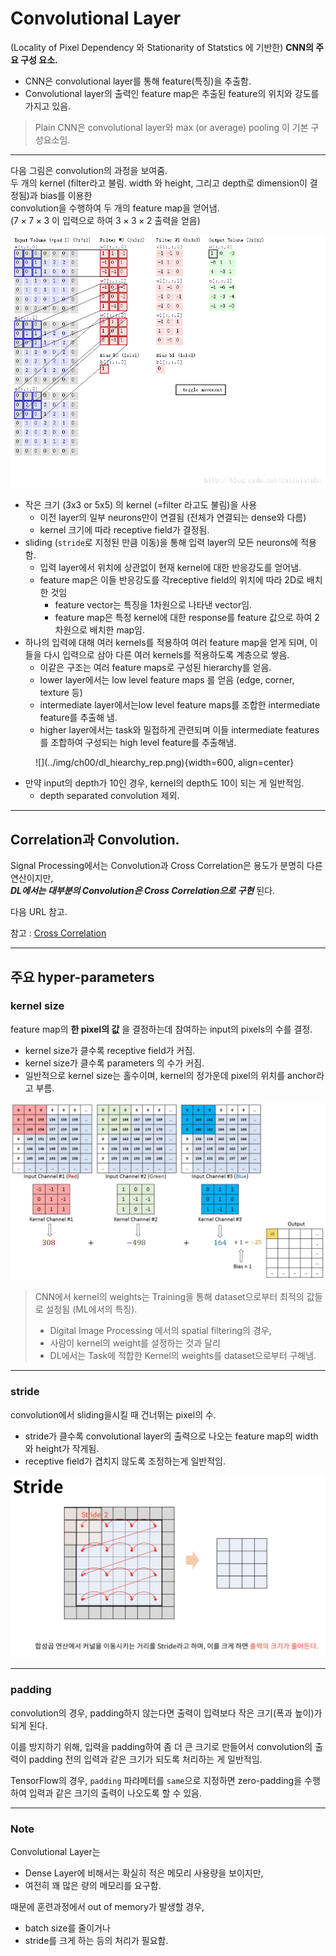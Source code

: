 # Convolutional Layer

(Locality of Pixel Dependency 와 Stationarity of Statstics 에 기반한) **CNN의 주요 구성 요소.**

* CNN은 convolutional layer를 통해 feature(특징)을 추출함.
* Convolutional layer의 출력인 feature map은 추출된 feature의 위치와 강도를 가지고 있음.

> Plain CNN은 convolutional layer와 max (or average) pooling 이 기본 구성요소임.


***

다음 그림은 convolution의 과정을 보여줌.  
두 개의 kernel (filter라고 불림. width 와 height, 그리고 depth로 dimension이 결정됨)과 bias를 이용한  
convolution을 수행하여 두 개의 feature map을 얻어냄.  
($7 \times 7 \times 3$ 이 입력으로 하여 $3 \times 3 \times 2$ 출력을 얻음) 

![](../../DIP/img/etc/convolution_how.gif)

* 작은 크기 (3x3 or 5x5) 의 kernel (=filter 라고도 불림)을 사용
	* 이전 layer의 일부 neurons만이 연결됨 (전체가 연결되는 dense와 다름)
	* kernel 크기에 따라 receptive field가 결정됨.
* sliding (`stride`로 지정된 만큼 이동)을 통해 입력 layer의 모든 neurons에 적용함.
	* 입력 layer에서 위치에 상관없이 현재 kernel에 대한 반응강도를 얻어냄.
	* feature map은 이들 반응강도를 각receptive field의 위치에 따라 2D로 배치한 것임  
	    * feature vector는 특징을 1차원으로 나타낸 vector임.  
	    * feature map은 특정 kernel에 대한 response를 feature 값으로 하여 2차원으로 배치한 map임.
* 하나의 입력에 대해 여러 kernels를 적용하여 여러 feature map을 얻게 되며, 이들을 다시 입력으로 삼아 다른 여러 kernels를 적용하도록 계층으로 쌓음.
	* 이같은 구조는 여러 feature maps로 구성된 hierarchy를 얻음.
	* lower layer에서는 low level feature maps 를 얻음 (edge, corner, texture 등)
	* intermediate layer에서는low level feature maps를 조합한 intermediate feature를 추출해 냄.
	* higher layer에서는 task와 밀접하게 관련되며 이들 intermediate features를 조합하여 구성되는 high level feature를 추출해냄.

<figure markdown>
![](../img/ch00/dl_hiearchy_rep.png){width=600, align=center}
</figure markdown>

* 만약 input의 depth가 10인 경우, kernel의 depth도 10이 되는 게 일반적임. 
    * depth separated convolution 제외.

---

## Correlation과 Convolution.

Signal Processing에서는 Convolution과 Cross Correlation은 용도가 분명히 다른 연산이지만,  
***DL에서는 대부분의 Convolution은 Cross Correlation으로 구현*** 된다.

다음 URL 참고.

참고 : [Cross Correlation](https://dsaint31.tistory.com/382) 

---

## 주요 hyper-parameters

### kernel size

feature map의 **한 pixel의 값** 을 결정하는데 참여하는 input의 pixels의 수를 결정.

* kernel size가 클수록 receptive field가 커짐.
* kernel size가 클수록 parameters 의 수가 커짐.
* 일반적으로 kernel size는 홀수이며, kernel의 정가운데 pixel의 위치를 anchor라고 부름.

![](./img/kernel.gif)

> CNN에서 kernel의 weights는 Training을 통해 dataset으로부터 최적의 값들로 설정됨 (ML에서의 특징).  
>
> * Digital Image Processing 에서의 spatial filtering의 경우, 
> * 사람이 kernel의 weight를 설정하는 것과 달리  
> * DL에서는 Task에 적합한 Kernel의 weights를 dataset으로부터 구해냄.

***

### stride

convolution에서 sliding을시킬 때 건너뛰는 pixel의 수.

* stride가 클수록 convolutional layer의 출력으로 나오는 feature map의 width와 height가 작게됨.
* receptive field가 겹치지 않도록 조정하는게 일반적임.

![](./img/Stride.png)

***

### padding

convolution의 경우, padding하지 않는다면 출력이 입력보다 작은 크기(폭과 높이)가 되게 된다.

이를 방지하기 위해, 입력을 padding하여 좀 더 큰 크기로 만들어서 convolution의 출력이 padding 전의 입력과 같은 크기가 되도록 처리하는 게 일반적임.

TensorFlow의 경우, `padding` 파라메터를 `same`으로 지정하면 zero-padding을 수행하여 입력과 같은 크기의 출력이 나오도록 할 수 있음.

---

### Note

Convolutional Layer는  

* Dense Layer에 비해서는 확실히 적은 메모리 사용량을 보이지만, 
* 여전히 꽤 많은 량의 메모리를 요구함.

때문에 훈련과정에서 out of memory가 발생할 경우, 

* batch size를 줄이거나 
* stride를 크게 하는 등의 처리가 필요함.
